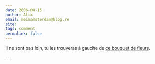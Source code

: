 ```yaml
---
date: 2006-08-15
author: Alix
email: meinamsterdam@blog.re
site: 
tags: comment
permalink: false
---
```


<p>Il ne sont pas loin, tu les trouveras à gauche de <a href="https://meinamsterdam.nl/robert-suite/">ce bouquet de fleurs</a>.
</p>
---